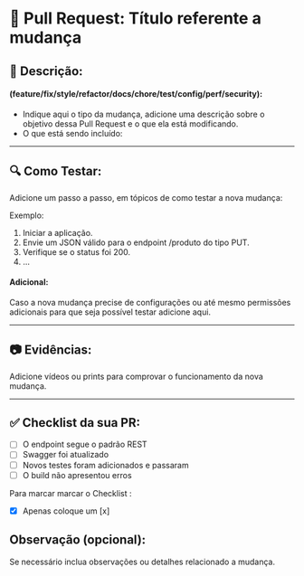# :rocket: Pull Request: Título referente a mudança

## :memo: Descrição:

#### (feature/fix/style/refactor/docs/chore/test/config/perf/security):
- Indique aqui o tipo da mudança, adicione uma descrição sobre o objetivo dessa Pull Request e o que ela está modificando.
- O que está sendo incluído:

---
## :mag: Como Testar:

Adicione um passo a passo, em tópicos de como testar a nova mudança:

Exemplo:

1. Iniciar a aplicação.
2. Envie um JSON válido para o endpoint /produto do tipo PUT.
3. Verifique se o status foi 200.
4. ...

#### Adicional:

Caso a nova mudança precise de configurações ou até mesmo permissões adicionais para que seja possível testar adicione aqui.

---

## :camera: Evidências: 

Adicione vídeos ou prints para comprovar o funcionamento da nova mudança.

---

##  :white_check_mark: Checklist da sua PR:

- [ ]  O endpoint segue o padrão REST
- [ ]  Swagger foi atualizado
- [ ]  Novos testes foram adicionados e passaram
- [ ]  O build não apresentou erros 

Para marcar marcar o Checklist : 
- [x]  Apenas coloque um [x]

## Observação (opcional):

Se necessário inclua observações ou detalhes relacionado a mudança.
